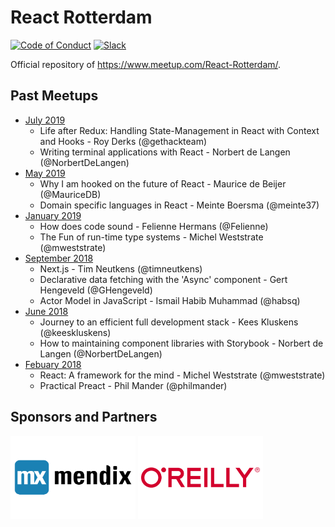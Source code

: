 # React Rotterdam

[![Code of Conduct][code-of-conduct-schield]][code-of-conduct] [![Slack][slack-shield]][slack]

Official repository of https://www.meetup.com/React-Rotterdam/.

## Past Meetups

* [July 2019][july-2019]
    * Life after Redux: Handling State-Management in React with Context and Hooks - Roy Derks (@gethackteam)
    * Writing terminal applications with React - Norbert de Langen (@NorbertDeLangen)
* [May 2019][may-2019]
    * Why I am hooked on the future of React - Maurice de Beijer (@MauriceDB)
    * Domain specific languages in React - Meinte Boersma (@meinte37)
* [January 2019][jan-2019]
    * How does code sound - Felienne Hermans (@Felienne)
    * The Fun of run-time type systems - Michel Weststrate (@mweststrate)
* [September 2018][sep-2018]
    * Next.js - Tim Neutkens (@timneutkens)
    * Declarative data fetching with the 'Async' component - Gert Hengeveld (@GHengeveld)
    * Actor Model in JavaScript - Ismail Habib Muhammad (@habsq)
* [June 2018][jun-2018]
    * Journey to an efficient full development stack - Kees Kluskens (@keeskluskens)
    * How to maintaining component libraries with Storybook - Norbert de Langen (@NorbertDeLangen)
* [Febuary 2018][feb-2018]
    * React: A framework for the mind - Michel Weststrate (@mweststrate)
    * Practical Preact - Phil Mander (@philmander)

## Sponsors and Partners


[<img src="./logos/Mendix.png" alt="Mendix" width="200">][mendix] [<img src="./logos/OReilly.png" alt="O'Reilly Media" width="200">][oreilly]

[july-2019]: https://www.meetup.com/React-Rotterdam/events/262803775/
[may-2019]: https://www.meetup.com/React-Rotterdam/events/260725401/
[jan-2019]: https://www.meetup.com/React-Rotterdam/events/256340884/
[sep-2018]: https://www.meetup.com/React-Rotterdam/events/254069165/
[jun-2018]: https://www.meetup.com/React-Rotterdam/events/249414995/
[feb-2018]: https://www.meetup.com/React-Rotterdam/events/245132592/

[code-of-conduct-schield]: https://img.shields.io/badge/code%20of-conduct-ff69b4.svg?style=flat-square
[code-of-conduct]: https://github.com/reactrotterdam/meetup/blob/master/CODE_OF_CONDUCT.md
[slack-shield]: https://img.shields.io/badge/chat-on%20slack-brightgreen.svg?style=flat-square
[slack]: https://reactrotterdam.slack.com

[mendix]: https://www.mendix.com/
[oreilly]: https://www.oreilly.com/
